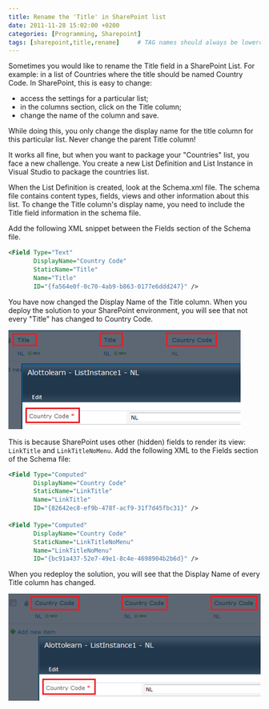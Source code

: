 ```yaml
---
title: Rename the 'Title' in SharePoint list
date: 2011-11-28 15:02:00 +0200
categories: [Programming, Sharepoint]
tags: [sharepoint,title,rename]     # TAG names should always be lowercase
---
```

Sometimes you would like to rename the Title field in a SharePoint List. For example: in a list of Countries where the title should be named Country Code. In SharePoint, this is easy to change:

- access the settings for a particular list;
- in the columns section, click on the Title column;
- change the name of the column and save.

While doing this, you only change the display name for the title column for this particular list. Never change the parent Title column!

It works all fine, but when you want to package your "Countries" list, you face a new challenge. You create a new List Definition and List Instance in Visual Studio to package the countries list.

When the List Definition is created, look at the Schema.xml file. The schema file contains content types, fields, views and other information about this list. To change the Title column's display name, you need to include the Title field information in the schema file.

Add the following XML snippet between the Fields section of the Schema file.

```xml
<Field Type="Text" 
       DisplayName="Country Code"
       StaticName="Title"
       Name="Title"
       ID="{fa564e0f-0c70-4ab9-b863-0177e6ddd247}" />
```

You have now changed the Display Name of the Title column. When you deploy the solution to your SharePoint environment, you will see that not every "Title" has changed to Country Code.

![ListInstance](/assets/img/2012/list-instance.png)

This is because SharePoint uses other (hidden) fields to render its view: `LinkTitle` and `LinkTitleNoMenu`. Add the following XML to the Fields section of the Schema file:

```xml
<Field Type="Computed" 
       DisplayName="Country Code"
       StaticName="LinkTitle" 
       Name="LinkTitle" 
       ID="{82642ec8-ef9b-478f-acf9-31f7d45fbc31}" />

<Field Type="Computed"
       DisplayName="Country Code" 
       StaticName="LinkTitleNoMenu" 
       Name="LinkTitleNoMenu" 
       ID="{bc91a437-52e7-49e1-8c4e-4698904b2b6d}" />
```

When you redeploy the solution, you will see that the Display Name of every Title column has changed.

![ListInstance](/assets/img/2012/list-instance-correct.png)
